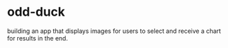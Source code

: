 # odd-duck
building an app that displays images for users to select and receive a chart for results in the end.
